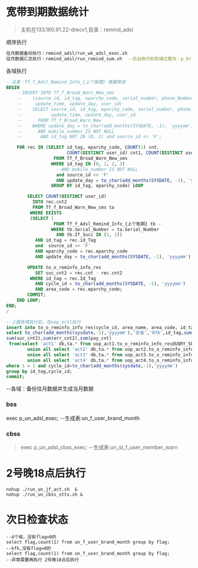 # 宽带到期数据统计

> 主机在133.160.91.22-drecv1,目录：remind\_adsl

顺序执行

```sh
往月数据备份执行：remind_adsl/run_wk_adsl_exec.sh
往月数据汇总执行：remind_adsl/run_remind_sum.sh  --后台执行的存储过程为：p_brt_adsl_remind_proc
```

各域执行

```sql
--注意：Tf_f_Adsl_Remind_Info_{上个账期} 需要修改
BEGIN
    --INSERT INTO Tf_f_Broad_Warn_New_sms
    --    (source_id, id_tag, eparchy_code, serial_number, phone_Number, mobile_number,
    --     update_time, update_day, user_id)
    --    SELECT source_id, id_tag, eparchy_code, serial_number, phone_Number, mobile_number,
    --           update_time, update_day, user_id
    --      FROM Tf_f_Broad_Warn_New
    --    WHERE update_day = to_char(add_months(SYSDATE, -1), 'yyyymm') || '19'
    --      AND mobile_number IS NOT NULL
    --       AND id_tag NOT IN (0, 2) and source_id <> 'F';

    FOR rec IN (SELECT id_tag, eparchy_code, COUNT(1) cnt,
                       COUNT(DISTINCT user_id) cnt1, COUNT(DISTINCT user_id) cnt2
                  FROM Tf_f_Broad_Warn_New_sms
                 WHERE id_tag IN (0, 1, 2, 3)
                   --AND mobile_number IS NOT NULL
                   and source_id <> 'F'
                   AND update_day = to_char(add_months(SYSDATE, -1), 'yyyymm') || '19'
                 GROUP BY id_tag, eparchy_code) LOOP

        SELECT COUNT(DISTINCT user_id)
          INTO rec.cnt2
          FROM Tf_f_Broad_Warn_New_sms ta
         WHERE EXISTS
         (SELECT 1
                  FROM Tf_f_Adsl_Remind_Info_{上个账期} tb --
                 WHERE tb.Serial_Number = ta.Serial_Number
                   AND tb.If_Succ IN (1, 2))
           AND id_tag = rec.id_Tag
           and  source_id <> 'F'
           AND eparchy_code = rec.eparchy_code
           AND update_day = to_char(add_months(SYSDATE, -1), 'yyyymm') || '19';

        UPDATE to_o_reminfo_info_res
           SET suc_cnt2 = rec.cnt - rec.cnt2
         WHERE id_tag = rec.Id_Tag
           AND cycle_id = to_char(add_months(SYSDATE, -1), 'yyyymm')
           AND area_code = rec.eparchy_code;
        COMMIT;
    END LOOP;
END;
/
```

```sql
--上面各域执行后，在uop_act1执行
insert into to_o_reminfo_info_res(cycle_id, area_name, area_code, id_tag, tag_cnt, suc_cnt1, err_cnt1, suc_cnt2, err_cnt2, pay_cnt)
select to_char(add_months(sysdate,-1),'yyyymm'),'全省','076',id_tag,sum(tag_cnt),sum(suc_cnt1),sum(err_cnt1),
sum(suc_cnt2),sum(err_cnt2),sum(pay_cnt)
 from(select 'act1' db,ta.* from uop_act1.to_o_reminfo_info_res@UQRY_SEL_TO_HAACTDB11 ta
        union all select 'act2' db,ta.* from uop_act2.to_o_reminfo_info_res@UQRY_SEL_TO_HAACTDB11 ta
        union all select 'act3' db,ta.* from uop_act3.to_o_reminfo_info_res@UQRY_SEL_TO_HAACTDB22 ta
        union all select 'act4' db,ta.* from uop_act4.to_o_reminfo_info_res@UQRY_SEL_TO_HAACTDB22 ta)
where 1 = 1 and cycle_id=to_char(add_months(sysdate,-1),'yyyymm')
group by id_tag,cycle_id;
commit;
```

--各域：备份往月数据并生成当月数据

### bss

>
exec p_un_adsl_exec; --生成表:un_f_user_brand_month

### cbss

> exec p_un_adsl_cbss_exec; --生成表:un_st_f_user_member_warn

# 2号晚18点后执行
    nohup ./run_un_jf_act.sh  &
    nohup ./run_un_cbss_sttx.sh &

# 次日检查状态
    --4个域，没有flag=0的
    select flag,count(1) from un_f_user_brand_month group by flag;
    --kfk,没有flag=0的
    select flag,count(1) from un_f_user_brand_month group by flag;
    --异常需要再执行 2号晚18点后执行



